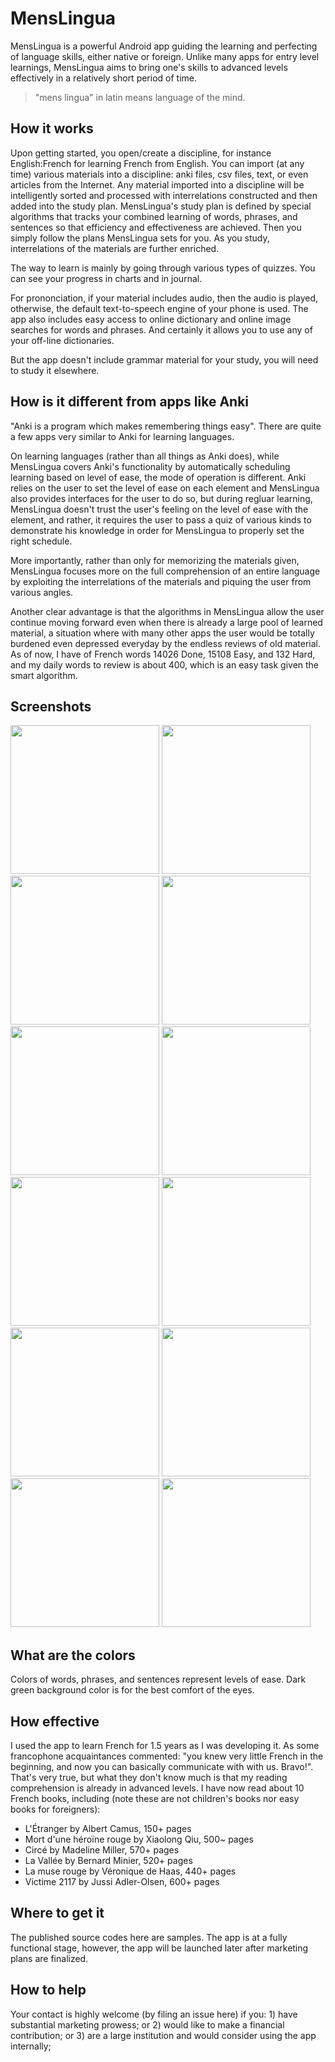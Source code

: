 # MensLingua

MensLingua is a powerful Android app guiding the learning and perfecting of language skills, either native or foreign.  Unlike many apps for entry level learnings, MensLingua aims to bring one's skills to advanced levels effectively in a relatively short period of time.

> "mens lingua" in latin means language of the mind.

## How it works

Upon getting started, you open/create a discipline, for instance English:French for learning French from English.  You can import (at any time) various materials into a discipline: anki files, csv files, text, or even articles from the Internet.  Any material imported into a discipline will be intelligently sorted and processed with interrelations constructed and then added into the study plan.  MensLingua's study plan is defined by special algorithms that tracks your combined learning of words, phrases, and sentences so that efficiency and effectiveness are achieved.  Then you simply follow the plans MensLingua sets for you.  As you study, interrelations of the materials are further enriched.

The way to learn is mainly by going through various types of quizzes.  You can see your progress in charts and in journal.

For prononciation, if your material includes audio, then the audio is played, otherwise, the default text-to-speech engine of your phone is used.  The app also includes easy access to online dictionary and online image searches for words and phrases.  And certainly it allows you to use any of your off-line dictionaries.

But the app doesn't include grammar material for your study, you will need to study it elsewhere.

## How is it different from apps like Anki

"Anki is a program which makes remembering things easy".  There are quite a few apps very similar to Anki for learning languages.

On learning languages (rather than all things as Anki does), while MensLingua covers Anki's functionality by automatically scheduling learning based on level of ease, the mode of operation is different.  Anki relies on the user to set the level of ease on each element and MensLingua also provides interfaces for the user to do so, but during regluar learning, MensLingua doesn't trust the user's feeling on the level of ease with the element, and rather, it requires the user to pass a quiz of various kinds to demonstrate his knowledge in order for MensLingua to properly set the right schedule.

More importantly, rather than only for memorizing the materials given, MensLingua focuses more on the full comprehension of an entire language by exploiting the interrelations of the materials and piquing the user from various angles.

Another clear advantage is that the algorithms in MensLingua allow the user continue moving forward even when there is already a large pool of learned material, a situation where with many other apps the user would be totally burdened even depressed everyday by the endless reviews of old material.  As of now, I have of French words 14026 Done, 15108 Easy, and 132 Hard, and my daily words to review is about 400, which is an easy task given the smart algorithm.

## Screenshots

<img src="./Images/FE.jpg" width="238" /> <img src="./Images/DE.jpg" width="238" /> 
<img src="./Images/Courses.jpg" width="238" /> <img src="./Images/Words.jpg" width="238" /> 
<img src="./Images/Sentences.jpg" width="238" /> <img src="./Images/Phrases.jpg" width="238" /> 
<img src="./Images/Cloze.jpg" width="238" /> <img src="./Images/MMW.jpg" width="238" /> 
<img src="./Images/NTS.jpg" width="238" /> <img src="./Images/Journals.jpg" width="238" /> 
<img src="./Images/Charts.jpg" width="238" /> <img src="./Images/Chart.jpg" width="238" /> 

## What are the colors

Colors of words, phrases, and sentences represent levels of ease.  Dark green background color is for the best comfort of the eyes.

## How effective

I used the app to learn French for 1.5 years as I was developing it.  As some francophone acquaintances commented: "you knew very little French in the beginning, and now you can basically communicate with with us.  Bravo!".  That's very true, but what they don't know much is that my reading comprehension is already in advanced levels.  I have now read about 10 French books, including (note these are not children's books nor easy books for foreigners):

* L'Étranger by Albert Camus, 150+ pages
* Mort d'une héroïne rouge by Xiaolong Qiu, 500~ pages
* Circé by Madeline Miller, 570+ pages
* La Vallée by Bernard Minier, 520+ pages
* La muse rouge by Véronique de Haas, 440+ pages
* Victime 2117 by Jussi Adler-Olsen, 600+ pages

## Where to get it

The published source codes here are samples.  The app is at a fully functional stage, however, the app will be launched later after marketing plans are finalized.

## How to help

Your contact is highly welcome (by filing an issue here) if you: 1) have substantial marketing prowess; or 2) would like to make a financial contribution; or 3) are a large institution and would consider using the app internally; 
